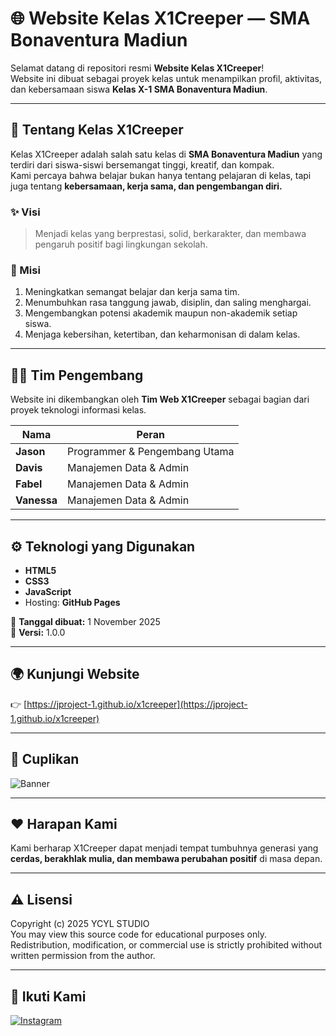 # 🌐 Website Kelas X1Creeper — SMA Bonaventura Madiun

Selamat datang di repositori resmi **Website Kelas X1Creeper**!  
Website ini dibuat sebagai proyek kelas untuk menampilkan profil, aktivitas, dan kebersamaan siswa **Kelas X-1 SMA Bonaventura Madiun**.

---

## 🏫 Tentang Kelas X1Creeper

Kelas X1Creeper adalah salah satu kelas di **SMA Bonaventura Madiun** yang terdiri dari siswa-siswi bersemangat tinggi, kreatif, dan kompak.  
Kami percaya bahwa belajar bukan hanya tentang pelajaran di kelas, tapi juga tentang **kebersamaan, kerja sama, dan pengembangan diri.**

### ✨ Visi
> Menjadi kelas yang berprestasi, solid, berkarakter, dan membawa pengaruh positif bagi lingkungan sekolah.

### 🎯 Misi
1. Meningkatkan semangat belajar dan kerja sama tim.  
2. Menumbuhkan rasa tanggung jawab, disiplin, dan saling menghargai.  
3. Mengembangkan potensi akademik maupun non-akademik setiap siswa.  
4. Menjaga kebersihan, ketertiban, dan keharmonisan di dalam kelas.

---

## 👩‍💻 Tim Pengembang

Website ini dikembangkan oleh **Tim Web X1Creeper** sebagai bagian dari proyek teknologi informasi kelas.

| Nama | Peran |
|------|--------|
| **Jason** | Programmer & Pengembang Utama |
| **Davis** | Manajemen Data & Admin |
| **Fabel** | Manajemen Data & Admin |
| **Vanessa** | Manajemen Data & Admin |

---

## ⚙️ Teknologi yang Digunakan

- **HTML5**  
- **CSS3**  
- **JavaScript**  
- Hosting: **GitHub Pages**

📅 **Tanggal dibuat:** 1 November 2025  
🔖 **Versi:** 1.0.0

---

## 🌍 Kunjungi Website

👉 [https://jproject-1.github.io/x1creeper](https://jproject-1.github.io/x1creeper)

---

## 📸 Cuplikan

![Banner](https://jproject-1.github.io/x1creeper/asset/img/banner.png)

---

## ❤️ Harapan Kami

Kami berharap X1Creeper dapat menjadi tempat tumbuhnya generasi yang **cerdas, berakhlak mulia, dan membawa perubahan positif** di masa depan.

---

## ⚠️ Lisensi

Copyright (c) 2025 YCYL STUDIO  
You may view this source code for educational purposes only.  
Redistribution, modification, or commercial use is strictly prohibited without written permission from the author.

---

## 📱 Ikuti Kami

[![Instagram](https://img.shields.io/badge/Instagram-%40x1creeper-blue?logo=instagram&logoColor=white)](https://www.instagram.com/x1creeper)
